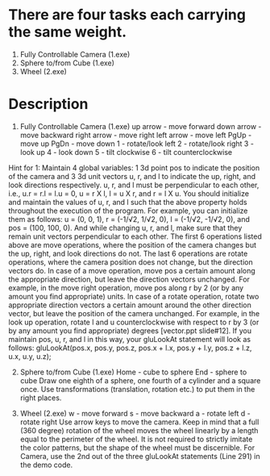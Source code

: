 # There are four tasks each carrying the same weight.
1. Fully Controllable Camera (1.exe)
2. Sphere to/from Cube (1.exe)
3. Wheel (2.exe)

# Description 

1. Fully Controllable Camera (1.exe)
up arrow - move forward
down arrow - move backward
right arrow - move right
left arrow - move left
PgUp - move up
PgDn - move down
1 - rotate/look left
2 - rotate/look right
3 - look up
4 - look down
5 - tilt clockwise
6 - tilt counterclockwise

Hint for 1:
Maintain 4 global variables: 1 3d point pos to indicate the position of the camera and 3 3d unit vectors u, r, and l to indicate the up, right, and look directions respectively. u, r, and l must be perpendicular to each other, i.e., u.r = r.l = l.u = 0, u = r X l, l = u X r, and r = l X u. You should initialize and maintain the values of u, r, and l such that the above property holds throughout the execution of the program. For example, you can initialize them as follows: u = (0, 0, 1), r = (-1/√2, 1/√2, 0), l = (-1/√2, -1/√2, 0), and pos = (100, 100, 0). And while changing u, r, and l, make sure that they remain unit vectors perpendicular to each other.
The first 6 operations listed above are move operations, where the position of the camera changes but the up, right, and look directions do not. The last 6 operations are rotate operations, where the camera position does not change, but the direction vectors do.
In case of a move operation, move pos a certain amount along the appropriate direction, but leave the direction vectors unchanged. For example, in the move right operation, move pos along r by 2 (or by any amount you find appropriate) units.
In case of a rotate operation, rotate two appropriate direction vectors a certain amount around the other direction vector, but leave the position of the camera unchanged. For example, in the look up operation, rotate l and u counterclockwise with respect to r by 3 (or by any amount you find appropriate) degrees [vector.ppt slide#12].
If you maintain pos, u, r, and l in this way, your gluLookAt statement will look as follows:
gluLookAt(pos.x, pos.y, pos.z, pos.x + l.x, pos.y + l.y, pos.z + l.z, u.x, u.y, u.z);

2. Sphere to/from Cube (1.exe)
Home - cube to sphere
End - sphere to cube
Draw one eighth of a sphere, one fourth of a cylinder and a square once.
Use transformations (translation, rotation etc.) to put them in the right places.

3. Wheel (2.exe) w - move forward s - move backward a - rotate left d - rotate right Use arrow keys to move the camera. Keep in mind that a full (360 degree) rotation of the wheel moves the wheel linearly by a length equal to the perimeter of the wheel. It is not required to strictly imitate the color patterns, but the shape of the wheel must be discernible.
For Camera, use the 2nd out of the three gluLookAt statements (Line 291) in the demo code.
